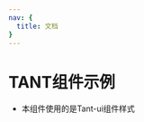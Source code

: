 ```yaml
---
nav: {
  title: 文档
}
---
```

# TANT组件示例

<code src="@/components/demo/tant.tsx"></code>

* 本组件使用的是Tant-ui组件样式
